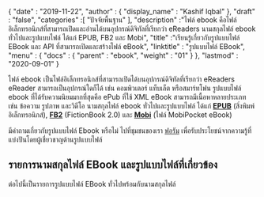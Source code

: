 {
  "date" : "2019-11-22",
  "author" : {
    "display_name" : "Kashif Iqbal"
},
  "draft" : "false",
  "categories" :[ "ปัจจัยพื้นฐาน" ],
  "description" :"ไฟล์ ebook คือไฟล์อิเล็กทรอนิกส์ที่สามารถเปิดและอ่านได้บนอุปกรณ์ดิจิทัลที่เรียกว่า eReaders นามสกุลไฟล์ ebook ทั่วไปและรูปแบบไฟล์ ได้แก่ EPUB, FB2 และ Mobi",
  "title" :"เรียนรู้เกี่ยวกับรูปแบบไฟล์ EBook และ API ที่สามารถเปิดและสร้างไฟล์ eBook",
  "linktitle" : "รูปแบบไฟล์ EBook",
  "menu" : {
    "docs" : {
      "parent" : "ebook",
      "weight" : "01"
}
},
  "lastmod" : "2020-09-01"
}

ไฟล์ ebook เป็นไฟล์อิเล็กทรอนิกส์ที่สามารถเปิดได้บนอุปกรณ์ดิจิทัลที่เรียกว่า eReaders eReader สามารถเป็นอุปกรณ์ใดก็ได้ เช่น คอมพิวเตอร์ แท็บเล็ต หรือสมาร์ทโฟน รูปแบบไฟล์ ebook ที่ได้รับความนิยมมากที่สุดคือ ePub ที่ใช้ XML eBook สามารถมีเนื้อหาหลายประเภท เช่น ข้อความ รูปภาพ และวิดีโอ นามสกุลไฟล์ ebook ทั่วไปและรูปแบบไฟล์ ได้แก่ **[EPUB](/th/ebook/epub/)** (สิ่งพิมพ์อิเล็กทรอนิกส์), **[FB2](/th/ebook/fb2/)** (FictionBook 2.0) และ **[ Mobi](/th/ebook/mobi/)** (ไฟล์ MobiPocket eBook)

มีคำถามเกี่ยวกับรูปแบบไฟล์ Ebook หรือไม่ ไปที่ชุมชนของเรา [ฟอรัม](https://forum.fileformat.com/c/ebook) เพื่อรับประโยชน์จากความรู้ที่แบ่งปันโดยผู้เชี่ยวชาญด้านรูปแบบไฟล์

## รายการนามสกุลไฟล์ EBook และรูปแบบไฟล์ที่เกี่ยวข้อง

ต่อไปนี้เป็นรายการรูปแบบไฟล์ EBook ทั่วไปพร้อมกับนามสกุลไฟล์


